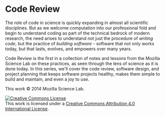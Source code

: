 Code Review
===========

The role of code in science is quickly expanding in almost all scientific disciplines. But as we welcome computation into our professional fold and begin to understand coding as part of the technical bedrock of modern research, the need arises to understand not just the procedure of *writing code*, but the practice of *building software* - software that not only works today, but that lasts, evolves, and empowers over many years.

Code Review is the first in a collection of notes and lessons from the Mozilla Science Lab on these practices, as seen through the lens of science as it is done today. In this series, we'll cover the code review, software design, and project planning that keeps software projects healthy, makes them simple to build and maintain, and even a joy to use.

This work &copy; 2014 Mozilla Science Lab.

<a rel="license" href="http://creativecommons.org/licenses/by/4.0/"><img alt="Creative Commons License" style="border-width:0" src="https://i.creativecommons.org/l/by/4.0/88x31.png" /></a><br />This work is licensed under a <a rel="license" href="http://creativecommons.org/licenses/by/4.0/">Creative Commons Attribution 4.0 International License</a>.
